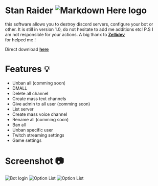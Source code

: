 # Stan Raider ![Markdown Here logo](https://cdn.discordapp.com/attachments/698652175882125405/726843684083204156/T-3Fo_stan-ConvertImage.png) 

this software allows you to destroy discord servers, configure your bot or other. It is still in version 1.0, do not hesitate to add me additions etc! P.S I am not responsible for your actions. A big thanx to [**Zellidev**](http://github.com/Zellidev)<br> for helped me ! 

Direct download [**here**](https://github.com/Stanley-GF/Discord-Raider/releases/download/1.0/Stan.Raider.zip)<br> 

# Features 💡

- Unban all (comming soon)
- DMALL
- Delete all channel
- Create mass text channels
- Give admin to all user (comming soon)
- List server 
- Create mass voice channel
- Rename all (comming soon)
- Ban all
- Unban specific user
- Twitch streaming settings
- Game settings

# Screenshot 📷
![Bot login](https://cdn.discordapp.com/attachments/698652175882125405/726844123650457630/unknown.png)
![Option List](https://cdn.discordapp.com/attachments/698652175882125405/726844291829334016/unknown.png)
![Option List](https://media.discordapp.net/attachments/698652175882125405/726844502454829116/unknown.png?width=222&height=677)

